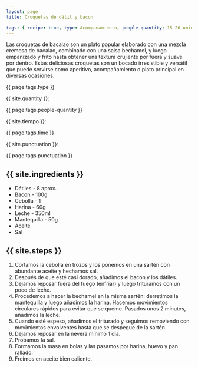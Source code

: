 ```yaml
---
layout: page
title: Croquetas de dátil y bacon

tags: { recipe: true, type: Acompanamiento, people-quantity: 15-20 unidades, time: 1h + 1 día de reposo, punctuation: 5🏆 }
---
```


<p class="recipe-description">Las croquetas de bacalao son un plato popular elaborado con una mezcla cremosa de bacalao, combinado con una salsa bechamel, y luego empanizado y frito hasta obtener una textura crujiente por fuera y suave por dentro. Estas deliciosas croquetas son un bocado irresistible y versátil que puede servirse como aperitivo, acompañamiento o plato principal en diversas ocasiones.</p>

<div class="recipe-information">
   <div><p class="{{ page.tags.type }}">{{ page.tags.type }}</p></div>
   <div><p>{{ site.quantity }}:</p> {{ page.tags.people-quantity }}</div>
   <div><p>{{ site.tiempo }}:</p> {{ page.tags.time }}</div>
   <div><p>{{ site.punctuation }}:</p> {{ page.tags.punctuation }}</div>
</div>

## {{ site.ingredients }}

* Dátiles - 8 aprox.
* Bacon - 100g
* Cebolla - 1
* Harina - 60g
* Leche - 350ml
* Mantequilla - 50g
* Aceite
* Sal

## {{ site.steps }}

1. Cortamos la cebolla en trozos y los ponemos en una sartén con abundante aceite y hechamos sal.
3. Después de que esté casi dorado, añadimos el bacon y los dátiles.
4. Dejamos reposar fuera del fuego (enfriar) y luego trituramos con un poco de leche.
5. Procedemos a hacer la bechamel en la misma sartén: derretimos la mantequilla y luego añadimos la harina. Hacemos
   movimientos circulares rápidos para evitar que se queme. Pasados unos 2 minutos, añadimos la leche.
6. Cuando esté espeso, añadimos el triturado y seguimos removiendo con movimientos envolventes hasta que se despegue de
   la sartén.
7. Dejamos reposar en la nevera mínimo 1 día.
8. Probamos la sal.
9. Formamos la masa en bolas y las pasamos por harina, huevo y pan rallado.
10. Freímos en aceite bien caliente.
